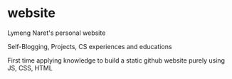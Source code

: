 # website
Lymeng Naret's personal website

Self-Blogging, Projects, CS experiences and educations

First time applying knowledge to build a static github website purely using JS, CSS, HTML
